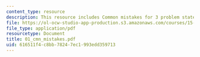 ```yaml
---
content_type: resource
description: This resource includes Common mistakes for 3 problem statements.
file: https://ol-ocw-studio-app-production.s3.amazonaws.com/courses/15-010-economic-analysis-for-business-decisions-fall-2004/616511f4c8bb78247ec1993edd359713_01_cmn_mistakes.pdf
file_type: application/pdf
resourcetype: Document
title: 01_cmn_mistakes.pdf
uid: 616511f4-c8bb-7824-7ec1-993edd359713
---
```

